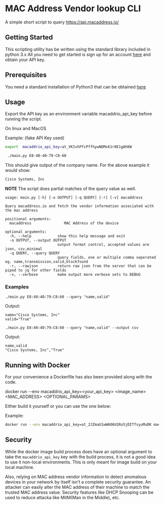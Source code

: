 # MAC Address Vendor lookup CLI
A simple short script to query https://api.macaddress.io/

## Getting Started
This scripting utility has be written using the standard library included in python 3.x All you need to get started is sign up for an account [here](https://macaddress.io/signup) and obtain your API key.

## Prerequisites
You need a standard installation of Python3 that can be obtained [here](https://www.python.org/downloads/)

## Usage
Export the API key as an environment variable macaddrio_api_key before running the script.

On linux and MacOS

Example: (fake API Key used)

```bash
export  macaddrio_api_key=at_VKIvhPfcPffhywNDMx61r0E1gAhKW
```

```bash
 ./main.py E8-40-40-79-C8-60
 ```
 
 This should give output of the company name. For the above example it would show:

```bash
Cisco Systems, Inc
```

**NOTE** The script does partial matches of the query value as well. 

```text
usage: main.py [-h] [-o OUTPUT] [-q QUERY] [-r] [-v] macaddress

Query macaddress.io and fetch the vendor information associated with the mac address

positional arguments:
  macaddress               MAC Address of the device

optional arguments:
  -h, --help            show this help message and exit
  -o OUTPUT, --output OUTPUT
                        output format control, accepted values are json, csv,minimal
  -q QUERY, --query QUERY
                        query fields, one or multiple comma seperated eg. name,transmission,valid,blockfound
  -r, --rawjson         return raw json from the server that can be piped to jq for other fields
  -v, --verbose         make output more verbose sets to DEBUG
```

### Examples

`./main.py E8:40:40:79:C8:60 --query "name,valid"`

Output:

```text
name="Cisco Systems, Inc"
valid="True"
```

`./main.py E8:40:40:79:C8:60 --query "name,valid" --output csv`

Output:

```text
name,valid
"Cisco Systems, Inc","True"
```
## Running with Docker

For your convenience a Dockerfile has also been provided along with the code.

 docker run --env macaddrio_api_key=<your_api_key> <image_name> <MAC_ADDRESS> <OPTIONAL_PARAMS>

Either build it yourself or you can use the one below:

Example:

```bash
docker run --env macaddrio_api_key=at_2JZmaU1wWAO6U1Ro5jDITfsyuMuDK macaddressio E8-40-40-79-C8-60
```
## Security

While the docker image build process does have an optional argument to take the `macaddrio_api_key` key with the build process, it is not a good idea to use it non-local environments. This is only meant for image build on your local machine.

Also, relying on MAC address vendor information to detect anomalous devices in your network by itself isn't a complete security guarantee. An attacker can easily alter the MAC address of their machine to match the trusted MAC address value. Security features like DHCP Snooping can be used to reduce attacka like MitM(Man in the Middle), etc. 


